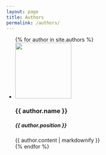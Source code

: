 ```yaml
---
layout: page
title: Authors
permalink: /authors/
---
```


<ul class="list-unstyled ml-0">
  {% for author in site.authors %}
    <li class="media mb-4">
        <img class="mr-3 img-thumbnail align-self-start" src= "{{ author.image_path | prepend: site.baseurl }}" width="150" >
        <div class="media-body">
            <h3 class="mt-0 mb-1">{{ author.name }}</h3>
            <h5>{{ author.position }}</h5>
            {{ author.content | markdownify }}
        </div>
    </li>
  {% endfor %}
</ul>
